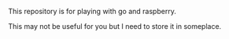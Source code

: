 This repository is for playing with go and raspberry.

This may not be useful for you but I need to store it in someplace.

